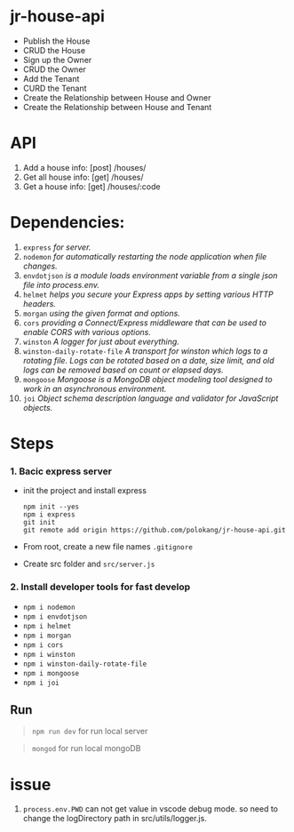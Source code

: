 # jr-house-api

- Publish the House
- CRUD the House
- Sign up the Owner
- CRUD the Owner
- Add the Tenant
- CURD the Tenant
- Create the Relationship between House and Owner
- Create the Relationship between House and Tenant

# API

1. Add a house info: [post] /houses/
2. Get all house info: [get] /houses/
3. Get a house info: [get] /houses/:code

# Dependencies:

1. `express` _for server._
2. `nodemon` _for automatically restarting the node application when file changes._
3. `envdotjson` _is a module loads environment variable from a single json file into process.env._
4. `helmet` _helps you secure your Express apps by setting various HTTP headers._
5. `morgan` _using the given format and options._
6. `cors` _providing a Connect/Express middleware that can be used to enable CORS with various options._
7. `winston` _A logger for just about everything._
8. `winston-daily-rotate-file` _A transport for winston which logs to a rotating file. Logs can be rotated based on a date, size limit, and old logs can be removed based on count or elapsed days._
9. `mongoose` _Mongoose is a MongoDB object modeling tool designed to work in an asynchronous environment._
10. `joi` _Object schema description language and validator for JavaScript objects._

# Steps

### 1. Bacic express server

- init the project and install express

  ```
  npm init --yes
  npm i express
  git init
  git remote add origin https://github.com/polokang/jr-house-api.git
  ```

- From root, create a new file names `.gitignore`
- Create src folder and `src/server.js`

### 2. Install developer tools for fast develop

- `npm i nodemon`
- `npm i envdotjson`
- `npm i helmet`
- `npm i morgan`
- `npm i cors`
- `npm i winston`
- `npm i winston-daily-rotate-file`
- `npm i mongoose`
- `npm i joi`

## Run

> `npm run dev` for run local server

> `mongod` for run local mongoDB

# issue

1. `process.env.PWD` can not get value in vscode debug mode. so need to change the logDirectory path in src/utils/logger.js.
